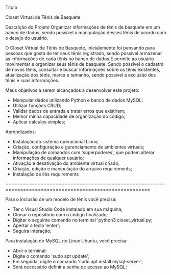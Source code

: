 Título

Closet Virtual de Tênis de Basquete


Descrição do Projeto
Organizar informações de tênis de basquete em um banco de dados, sendo possível a manipulação desses tênis de acordo com o desejo do usuário.

O Closet Virtual de Tênis de Basquete, inicialemente foi pensando para pessoas que gosta de ter seus tênis registrado, sendo possível armazenar as informações de cada tênis no banco de dados.E permite ao usuário movimentar e organizar seus tênis de basquete. Sendo possível o cadastro de novos tênis, consultar e buscar informações sobre os tênis existentes, atualização dos tênis, marca e tamanho, sendo possível a exclusão dos tênis e suas informações.


Meus objetivos a serem alcançados a desenvolver este projeto:

- Manipular dados utilizando Python e banco de dados MySQL;
- Utilizar funções CRUD;
- Validar dados de entrada e tratar erros que existiram;
- Melhor minha capacidade de organização do código;
- Aplicar cálculos simples;


Aprendizados:
- Instalação do sistema operacional Linux;
- Criação, configuração e gerenciamento de ambientes virtuais;
- Manipulação de comandos com 'superpoderes', que podem alterar informações de qualquer usuário;
- Ativação e desativação do ambiente virtual criado;
- Criação, edição e manipulação do arquivo requirements;
- Instalação de libs requirements

=======================================================================================================

Para o inclusão de um modelo de tênis você precisa:
- Ter o Visual Studio Code instalado em sua máquina;
- Clonar o repositório com o código finalizado;
- Digitar o seguinte comando no terminal 'python3 closet_virtual.py;
- Apertar a tecla 'enter';
- Seguira interação;

Para instalação do MySQL no Linux Ubuntu, você precisa: 
 - Abrir o terminal:
 - Digite o comando 'sudo apt update';
 - Em seguida, digite o comando 'sudo apt install mysql-server';
 - Será necessário definir a senha de acesso ao MySQL;
 

